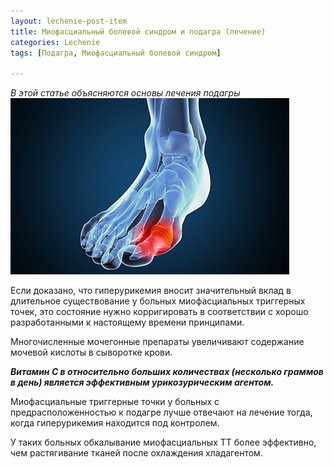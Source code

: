 ```yaml
---
layout: lechenie-post-item
title: Миофасциальный болевой синдром и подагра (лечение) 
categories: Lechenie
tags: [Подагра, Миофасциальный болевой синдром]

---
```

*В этой статье объясняются основы лечения подагры*
![Подагра](/images/factory/other/podagra.png)

Если доказано, что гиперурикемия вносит значительный вклад в длительное существование у больных миофасциальных триггерных точек, это состояние нужно корригировать в соответствии с хорошо разработанными к настоящему времени принципами. 

Многочисленные мочегонные препараты увеличивают содержание мочевой кислоты в сыворотке крови. 

***Витамин С в относительно больших количествах (несколько граммов в день) является эффективным урикозурическим агентом.***

Миофасциальные триггерные точки у больных с предрасположенностью к подагре лучше отвечают на лечение тогда, когда гиперурикемия находится под контролем. 

У таких больных обкалывание миофасциальных ТТ более эффективно, чем растягивание тканей после охлаждения хладагентом.
